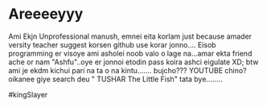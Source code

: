 # Areeeeyyy
Ami Ekjn Unprofessional manush,
emnei eita korlam just because amader versity teacher suggest korsen github use korar jonno....
Eisob programming er visoye ami asholei noob valo o lage na...amar ekta friend ache or nam "Ashfu"..oye er jonnoi etodin pass koira ashci eigulate XD;
btw ami je ekdm kichui pari na ta o na kintu....... bujcho??? YOUTUBE chino?
oikanee giye search deu " TUSHAR The Little Fish" 
tata bye........

#kingSlayer
